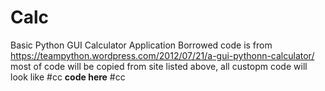 # Calc
Basic Python GUI Calculator Application
Borrowed code is from  https://teampython.wordpress.com/2012/07/21/a-gui-pythonn-calculator/
most of code will be copied from site listed above, all custopm code will look like
#cc
**code here**
#cc
